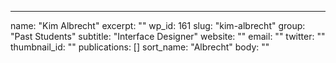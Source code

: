 ---
  name: "Kim Albrecht"
  excerpt: ""
  wp_id: 161
  slug: "kim-albrecht"
  group: "Past Students"
  subtitle: "Interface Designer"
  website: ""
  email: ""
  twitter: ""
  thumbnail_id: ""
  publications: []
  sort_name: "Albrecht"
  body: ""
